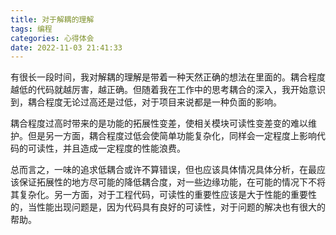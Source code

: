 ```yaml
---
title: 对于解耦的理解
tags: 编程
categories: 心得体会
date: 2022-11-03 21:41:33
---
```


有很长一段时间，我对解耦的理解是带着一种天然正确的想法在里面的。耦合程度越低的代码就越厉害，越正确。但随着我在工作中的思考耦合的深入，我开始意识到，耦合程度无论过高还是过低，对于项目来说都是一种负面的影响。

耦合程度过高时带来的是功能的拓展性变差，使相关模块可读性变差变的难以维护。但是另一方面，耦合程度过低会使简单功能复杂化，同样会一定程度上影响代码的可读性，并且造成一定程度的性能浪费。

总而言之，一味的追求低耦合或许不算错误，但也应该具体情况具体分析，在最应该保证拓展性的地方尽可能的降低耦合度，对一些边缘功能，在可能的情况下不将其复杂化。另一方面，对于工程代码，可读性的重要性应该是大于性能的重要性的，当性能出现问题是，因为代码具有良好的可读性，对于问题的解决也有很大的帮助。